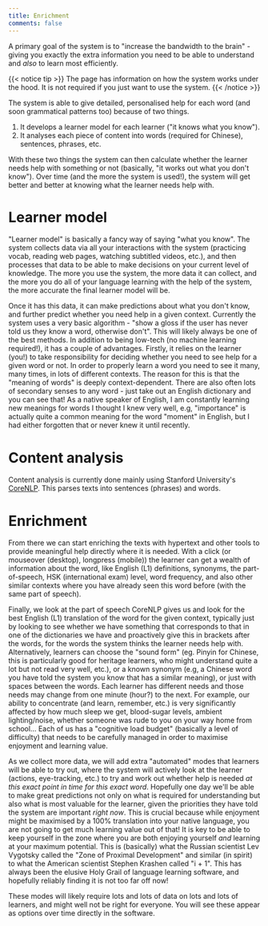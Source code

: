 ```yaml
---
title: Enrichment
comments: false
---
```


A primary goal of the system is to "increase the bandwidth to the brain" - giving you exactly the extra information you need to be able to understand and *also* to learn most efficiently.

{{< notice tip >}}
The page has information on how the system works under the hood. It is not required if you just want to use the system.
{{< /notice >}}

The system is able to give detailed, personalised help for each word (and soon grammatical patterns too) because of two things. 

1. It develops a learner model for each learner ("it knows what you know").
2. It analyses each piece of content into words (required for Chinese), sentences, phrases, etc.

With these two things the system can then calculate whether the learner needs help with something or not (basically, "it works out what you don't know"). Over time (and the more the system is used!), the system will get better and better at knowing what the learner needs help with.

# Learner model

"Learner model" is basically a fancy way of saying "what you know". The system collects data via all your interactions with the system (practicing vocab, reading web pages, watching subtitled videos, etc.), and then processes that data to be able to make decisions on your current level of knowledge. The more you use the system, the more data it can collect, and the more you do all of your language learning with the help of the system, the more accurate the final learner model will be.

Once it has this data, it can make predictions about what you don't know, and further predict whether you need help in a given context. Currently the system uses a very basic algorithm - "show a gloss if the user has never told us they know a word, otherwise don't". This will likely always be one of the best methods. In addition to being low-tech (no machine learning required!), it has a couple of advantages. Firstly, it relies on the learner (you!) to take responsibility for deciding whether you need to see help for a given word or not. In order to properly learn a word you need to see it many, many times, in lots of different contexts. The reason for this is that the "meaning of words" is deeply context-dependent. There are also often lots of secondary senses to any word - just take out an English dictionary and you can see that! As a native speaker of English, I am constantly learning new meanings for words I thought I knew very well, e.g, "importance" is actually quite a common meaning for the word "moment" in English, but I had either forgotten that or never knew it until recently. 

# Content analysis

Content analysis is currently done mainly using Stanford University's [CoreNLP](https://stanfordnlp.github.io/CoreNLP/). This parses texts into sentences (phrases) and words. 

# Enrichment

From there we can start enriching the texts with hypertext and other tools to provide meaningful help directly where it is needed. With a click (or mouseover (desktop), longpress (mobile)) the learner can get a wealth of information about the word, like English (L1) definitions, synonyms, the part-of-speech, HSK (international exam) level, word frequency, and also other similar contexts where you have already seen this word before (with the same part of speech).

Finally, we look at the part of speech CoreNLP gives us and look for the best English (L1) translation of the word for the given context, typically just by looking to see whether we have something that corresponds to that in one of the dictionaries we have and proactively give this in brackets after the words, for the words the system thinks the learner needs help with. Alternatively, learners can choose the "sound form" (eg. Pinyin for Chinese, this is particularly good for heritage learners, who might understand quite a lot but not read very well, etc.), or a known synonym (e.g, a Chinese word you have told the system you know that has a similar meaning), or just with spaces between the words. Each learner has different needs and those needs may change from one minute (hour?) to the next. For example, our ability to concentrate (and learn, remember, etc.) is very significantly affected by how much sleep we get, blood-sugar levels, ambient lighting/noise, whether someone was rude to you on your way home from school... Each of us has a "cognitive load budget" (basically a level of difficulty) that needs to be carefully managed in order to maximise enjoyment and learning value. 

As we collect more data, we will add extra "automated" modes that learners will be able to try out, where the system will actively look at the learner (actions, eye-tracking, etc.) to try and work out whether help is needed *at this exact point in time for this exact word*. Hopefully one day we'll be able to make great predictions not only on what is required for understanding but also what is most valuable for the learner, given the priorities they have told the system are important *right now*. This is crucial because while enjoyment might be maximised by a 100% translation into your native language, you are not going to get much learning value out of that! It is key to be able to keep yourself in the zone where you are both enjoying yourself *and* learning at your maximum potential. This is (basically) what the Russian scientist Lev Vygotsky called the "Zone of Proximal Development" and similar (in spirit) to what the American scientist Stephen Krashen called "i + 1". This has always been the elusive Holy Grail of language learning software, and hopefully reliably finding it is not too far off now!

These modes will likely require lots and lots of data on lots and lots of learners, and might well not be right for everyone. You will see these appear as options over time directly in the software.

